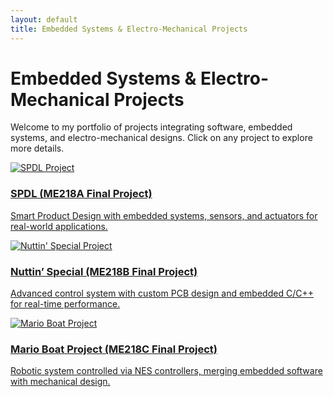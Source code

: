 ```yaml
---
layout: default
title: Embedded Systems & Electro-Mechanical Projects
---
```


# Embedded Systems & Electro-Mechanical Projects

Welcome to my portfolio of projects integrating software, embedded systems, and electro-mechanical designs. Click on any project to explore more details.

<div class="project-grid">

  <div class="project-card">
    <a href="me218a-spdl.md">
      <img src="assets/images/spdl-thumbnail.jpg" alt="SPDL Project">
      <h3>SPDL (ME218A Final Project)</h3>
      <p>Smart Product Design with embedded systems, sensors, and actuators for real-world applications.</p>
    </a>
  </div>

  <div class="project-card">
    <a href="me218b-nuttin-special.md">
      <img src="assets/images/nuttin-special-thumbnail.jpg" alt="Nuttin' Special Project">
      <h3>Nuttin’ Special (ME218B Final Project)</h3>
      <p>Advanced control system with custom PCB design and embedded C/C++ for real-time performance.</p>
    </a>
  </div>

  <div class="project-card">
    <a href="me218c-mario-boat.md">
      <img src="assets/images/mario-boat-thumbnail.jpg" alt="Mario Boat Project">
      <h3>Mario Boat Project (ME218C Final Project)</h3>
      <p>Robotic system controlled via NES controllers, merging embedded software with mechanical design.</p>
    </a>
  </div>

</div>
